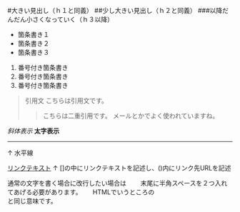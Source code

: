 #大きい見出し（ｈ１と同義）
##少し大きい見出し（ｈ２と同義）
###以降だんだん小さくなっていく（ｈ３以降）
- 箇条書き１
- 箇条書き２
- 箇条書き３

1. 番号付き箇条書き
1. 番号付き箇条書き
1. 番号付き箇条書き

> 引用文
> こちらは引用文です。
>> こちらは二重引用です。
>> メールとかでよく使われていますね。

*斜体表示*
**太字表示**

---
↑
水平線

[リンクテキスト](https://morijyobi.ac.jp)
↑
[]の中にリンクテキストを記述し、()内にリンク先URLを記述

通常の文字を書く場合に改行したい場合は　　
末尾に半角スペースを２つ入れてあげる必要があります。　　
HTMLでいうところの<br>と同じ意味です。
